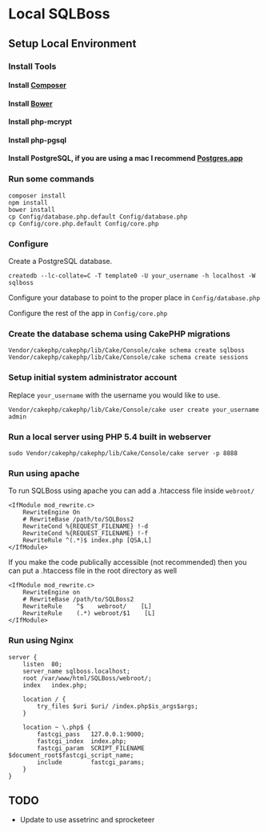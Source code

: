 Local SQLBoss
========


## Setup Local Environment 

### Install Tools

#### Install [Composer](http://getcomposer.org)
#### Install [Bower](http://bower.io/#installing-bower)
#### Install php-mcrypt
#### Install php-pgsql
#### Install PostgreSQL, if you are using a mac I recommend [Postgres.app](http://postgresapp.com/)

### Run some commands

```
composer install
npm install
bower install
cp Config/database.php.default Config/database.php
cp Config/core.php.default Config/core.php
```

### Configure

Create a PostgreSQL database.

```
createdb --lc-collate=C -T template0 -U your_username -h localhost -W sqlboss
```

Configure your database to point to the proper place in ```Config/database.php```

Configure the rest of the app in ```Config/core.php```

### Create the database schema using CakePHP migrations

```
Vendor/cakephp/cakephp/lib/Cake/Console/cake schema create sqlboss
Vendor/cakephp/cakephp/lib/Cake/Console/cake schema create sessions
```

### Setup initial system administrator account

Replace `your_username` with the username you would like to use.

```
Vendor/cakephp/cakephp/lib/Cake/Console/cake user create your_username admin
```

### Run a local server using PHP 5.4 built in webserver

```
sudo Vendor/cakephp/cakephp/lib/Cake/Console/cake server -p 8888
```

### Run using apache

To run SQLBoss using apache you can add a .htaccess file inside ```webroot/```

```
<IfModule mod_rewrite.c>
    RewriteEngine On
    # RewriteBase /path/to/SQLBoss2
    RewriteCond %{REQUEST_FILENAME} !-d
    RewriteCond %{REQUEST_FILENAME} !-f
    RewriteRule ^(.*)$ index.php [QSA,L]
</IfModule>
```

If you make the code publically accessible (not recommended) then you can put a .htaccess file in the root directory as well

```
<IfModule mod_rewrite.c>
    RewriteEngine on
    # RewriteBase /path/to/SQLBoss2
    RewriteRule    ^$    webroot/    [L]
    RewriteRule    (.*) webroot/$1    [L]
</IfModule>
```

### Run using Nginx

```
server {
	listen	80;
	server_name	sqlboss.localhost;
	root /var/www/html/SQLBoss/webroot/;
	index	index.php;

	location / {
		try_files $uri $uri/ /index.php$is_args$args;
	}

	location ~ \.php$ {
		fastcgi_pass   127.0.0.1:9000;
		fastcgi_index  index.php;
		fastcgi_param  SCRIPT_FILENAME  $document_root$fastcgi_script_name;
		include        fastcgi_params; 
	}
}
```

## TODO
 
 - Update to use assetrinc and sprocketeer
